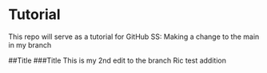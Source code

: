 # Tutorial
This repo will serve as a tutorial for GitHub
SS: Making a change to the main in my branch 


##Title
###Title
This is my 2nd edit to the branch
Ric test addition
